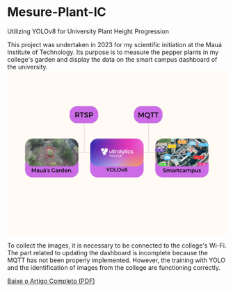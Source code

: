 # Mesure-Plant-IC
Utilizing YOLOv8 for University Plant Height Progression

This project was undertaken in 2023 for my scientific initiation at the Mauá Institute of Technology. Its purpose is to measure the pepper plants in my college's garden and display the data on the smart campus dashboard of the university.
![alt text](Assets/Diagrama_IC.png)

To collect the images, it is necessary to be connected to the college's Wi-Fi. The part related to updating the dashboard is incomplete because the MQTT has not been properly implemented. However, the training with YOLO and the identification of images from the college are functioning correctly.

[Baixe o Artigo Completo (PDF)](Assets/Cabral-Martins.pdf)
